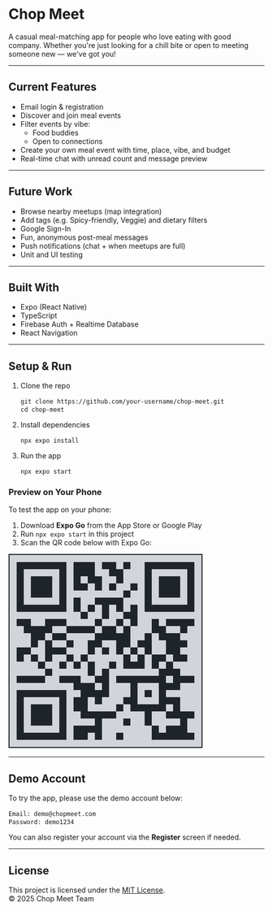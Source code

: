 # Chop Meet

A casual meal-matching app for people who love eating with good company.
Whether you're just looking for a chill bite or open to meeting someone new — we've got you!

<!-- ---

## Preview

<div align="center">
  <img src="./assets/screen-home.png" width="180" />
  <img src="./assets/screen-mymeals.png" width="180" />
  <img src="./assets/screen-chats.png" width="180" />
  <img src="./assets/screen-profile.png" width="180" />
</div> -->

---

## Current Features

- Email login & registration
- Discover and join meal events
- Filter events by vibe:
  - Food buddies
  - Open to connections
- Create your own meal event with time, place, vibe, and budget
- Real-time chat with unread count and message preview

---

## Future Work

- Browse nearby meetups (map integration)
- Add tags (e.g. Spicy-friendly, Veggie) and dietary filters
- Google Sign-In
- Fun, anonymous post-meal messages
- Push notifications (chat + when meetups are full)
- Unit and UI testing

---

## Built With

- Expo (React Native)
- TypeScript
- Firebase Auth + Realtime Database
- React Navigation

---

## Setup & Run

1.  Clone the repo

        git clone https://github.com/your-username/chop-meet.git
        cd chop-meet

2.  Install dependencies

        npx expo install

3.  Run the app

        npx expo start

### Preview on Your Phone

To test the app on your phone:

1. Download **Expo Go** from the App Store or Google Play
2. Run `npx expo start` in this project
3. Scan the QR code below with Expo Go:

![Expo QR Code](./assets/qrcode.png)

---

## Demo Account

To try the app, please use the demo account below:

```
Email: demo@chopmeet.com
Password: demo1234
```

You can also register your account via the **Register** screen if needed.

---

## License

This project is licensed under the [MIT License](./LICENSE).  
© 2025 Chop Meet Team

